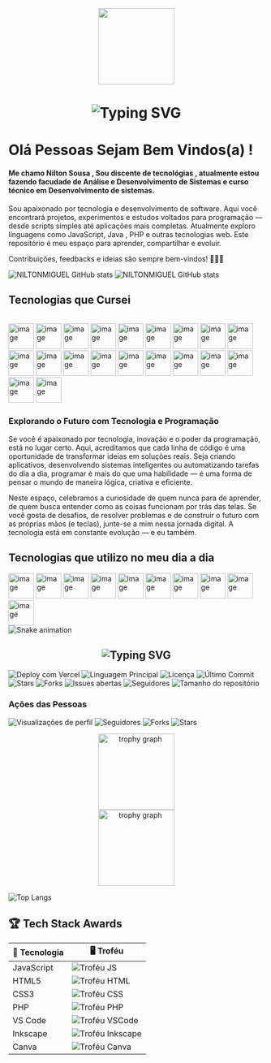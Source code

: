 <div align="center">
  <img height="150" src="https://media.giphy.com/media/M9gbBd9nbDrOTu1Mqx/giphy.gif"  />
</div>

<h1 align="center">
  <img src="https://readme-typing-svg.herokuapp.com?font=Fira+Code&size=30&pause=1000&color=003366&center=true&vCenter=true&width=600&lines=Nilton+Sousa;Desenvolvedor+Fullstack;Apaixonado+por+Tecnologia" alt="Typing SVG" />
</h1>

# Olá Pessoas Sejam Bem Vindos(a) !
#### Me chamo Nilton Sousa , Sou discente de tecnológias , atualmente estou fazendo facudade de Análise e Desenvolvimento de Sistemas e curso técnico em Desenvolvimento de sistemas.

 Sou apaixonado por tecnologia e desenvolvimento de software. Aqui você encontrará projetos, experimentos e estudos voltados para programação — desde scripts simples até aplicações mais completas.
Atualmente exploro linguagens como JavaScript, Java , PHP e outras tecnologias web. Este repositório é meu espaço para aprender, compartilhar e evoluir.

Contribuições, feedbacks e ideias são sempre bem-vindos! 👨‍💻✨

![NILTONMIGUEL GitHub stats](https://github-readme-stats.vercel.app/api?username=NILTONMIGUEL&show_icons=true&theme=dracula)  ![NILTONMIGUEL GitHub stats](https://github-readme-stats.vercel.app/api/top-langs/?username=NILTONMIGUEL&show_icons=true&theme=blue-green)



## Tecnologias que Cursei

<div style="display:inline-block "><br/>
  <img width="50" height="50" alt="image" src="https://github.com/user-attachments/assets/ea23d9cb-430b-45df-943e-ebeab6d1a87e" />
  <img width="50" height="50" alt="image" src="https://github.com/user-attachments/assets/2b76e9af-7730-4f93-b2ac-502e2b37b5a2" />
  <img width="50" height="50" alt="image" src="https://github.com/user-attachments/assets/970f8bdf-24f0-4271-b5ab-9e0ac7af5648" />
  <img width="50" height="50" alt="image" src="https://github.com/user-attachments/assets/8c5e1fe4-43e1-4c4c-898d-ac1ba9001bc5" />
  <img width="50" height="50" alt="image" src="https://github.com/user-attachments/assets/bab5a2bf-6b46-45fc-b0fb-19e7022f27f4" />
  <img width="50" height="50" alt="image" src="https://github.com/user-attachments/assets/1ab7bf20-9c16-4b39-9724-0cdb7b6dfb79" />
  <img width="50" height="50" alt="image" src="https://github.com/user-attachments/assets/907bb62c-bbd1-4330-8e00-4b6db8385c6b" />
  <img width="50" height="50" alt="image" src="https://github.com/user-attachments/assets/021f9d97-494e-4151-8aad-49840b919ba0" />
  <img width="50" height="50" alt="image" src="https://github.com/user-attachments/assets/077cdff7-0d06-4b43-8e03-921b5cba3ef0" />
  <img width="50" height="50" alt="image" src="https://github.com/user-attachments/assets/01d4cfe1-a416-4b7f-b70d-64a722f791d6" />
  <img width="50" height="50" alt="image" src="https://github.com/user-attachments/assets/29164367-0e05-4fb4-a979-817addfa0d93" />
  <img width="50" height="50" alt="image" src="https://github.com/user-attachments/assets/65378a5f-c484-474e-819c-3bf369bb7c94" />
  <img width="50" height="50" alt="image" src="https://github.com/user-attachments/assets/c2f68444-9780-49f4-a0e1-14cb2d1d9450" />
  <img width="50" height="50" alt="image" src="https://github.com/user-attachments/assets/f7115d2a-8df1-4bdb-9e12-ead3f65d30f9" />
  <img width="50" height="50" alt="image" src="https://github.com/user-attachments/assets/22e730bd-6c39-47f5-b988-4cca7cefc4f4" />
  <img width="50" height="50" alt="image" src="https://github.com/user-attachments/assets/a6e9bb64-9ccd-4848-9b63-3e15809b0455" />
  <img width="50" height="50" alt="image" src="https://github.com/user-attachments/assets/80f4c394-10f1-4f46-af8c-0881a1b40225" />
  <img width="50" height="50" alt="image" src="https://github.com/user-attachments/assets/5390d7f3-c0ef-4129-8b9b-e0edb4c2aa55" />
  <img width="50" height="50" alt="image" src="https://github.com/user-attachments/assets/add13e79-cd17-45c7-8f5d-7798ca95bb05" />
  <img width="50" height="50" alt="image" src="https://github.com/user-attachments/assets/b9d5c806-65b0-49a3-b98c-8cee4b216140" />


</div>
 <br/>
 
 ### Explorando o Futuro com Tecnologia e Programação
 
Se você é apaixonado por tecnologia, inovação e o poder da programação, está no lugar certo. Aqui, acreditamos que cada linha de código é uma oportunidade de transformar ideias em soluções reais. Seja criando aplicativos, desenvolvendo sistemas inteligentes ou automatizando tarefas do dia a dia, programar é mais do que uma habilidade — é uma forma de pensar o mundo de maneira lógica, criativa e eficiente.

Neste espaço, celebramos a curiosidade de quem nunca para de aprender, de quem busca entender como as coisas funcionam por trás das telas. Se você gosta de desafios, de resolver problemas e de construir o futuro com as próprias mãos (e teclas), junte-se a mim nessa jornada digital. A tecnologia está em constante evolução — e eu também.
 
## Tecnologias que utilizo no meu dia a dia
<div style="display:inline-block">
    <img width="50" height="50" alt="image" src="https://github.com/user-attachments/assets/0621df21-7d19-4470-a9fa-e2b0bcc63bce" />
    <img width="50" height="50" alt="image" src="https://github.com/user-attachments/assets/6a13a1bd-30ca-4026-9a31-7a6485d4e323" />
    <img width="50" height="50" alt="image" src="https://github.com/user-attachments/assets/f42d422c-7916-4ab4-b359-4d993c648dbb" />
    <img width="50" height="50" alt="image" src="https://github.com/user-attachments/assets/96fe9a2b-95d3-4142-8f05-9ee1d414fec9" />
    <img width="50" height="50" alt="image" src="https://github.com/user-attachments/assets/36d8caba-309d-49dd-84e4-f997748ff459" />
    <img width="50" height="50" alt="image" src="https://github.com/user-attachments/assets/6bdf1a64-9640-410e-b48a-214d9342502d" />
    <img width="50" height="50" alt="image" src="https://github.com/user-attachments/assets/a461b0df-49b5-4ee4-b82f-721c4d8ea75f" />
    <img width="50" height="50" alt="image" src="https://github.com/user-attachments/assets/b00743b4-5e75-4088-9b67-54f381a9764a" />
    <img width="50" height="50" alt="image" src="https://github.com/user-attachments/assets/074ee057-1230-40dc-ac91-171568438324" />
    <img width="50" height="50" alt="image" src="https://github.com/user-attachments/assets/959ce08a-cb2a-4b57-824f-64fefae16385" />



</div>


<img src="https://raw.githubusercontent.com/NILTONMIGUEL/NILTONMIGUEL/output/snake.svg" alt="Snake animation" />


<h2 align="center">
  <img src="https://readme-typing-svg.herokuapp.com?font=Fira+Code&size=24&pause=1200&color=003366&center=true&vCenter=true&width=600&lines=JavaScript+💛;PHP+💙;VS+Code+🔵;HTML5+🟠;CSS3+🔷;Inkscape+🎨;Canva+🖌️" alt="Typing SVG" />
</h2>

<p align="left">
  <a href="https://vercel.com"><img src="https://vercelbadge.vercel.app/api/NILTONMIGUEL/NILTONMIGUEL" alt="Deploy com Vercel" style="display:inline-block;"></a>
  <img src="https://img.shields.io/github/languages/top/NILTONMIGUEL/NILTONMIGUEL?style=for-the-badge&color=0000ff" alt="Linguagem Principal" style="display:inline-block;">
  <img src="https://img.shields.io/github/license/NILTONMIGUEL/NILTONMIGUEL?style=for-the-badge" alt="Licença" style="display:inline-block;">
  <img src="https://img.shields.io/github/last-commit/NILTONMIGUEL/NILTONMIGUEL?style=for-the-badge" alt="Último Commit" style="display:inline-block;">
  <img src="https://img.shields.io/github/stars/NILTONMIGUEL/NILTONMIGUEL?style=for-the-badge" alt="Stars" style="display:inline-block;">
  <img src="https://img.shields.io/github/forks/NILTONMIGUEL/NILTONMIGUEL?style=for-the-badge" alt="Forks" style="display:inline-block;">
  <img src="https://img.shields.io/github/issues/NILTONMIGUEL/NILTONMIGUEL?style=for-the-badge" alt="Issues abertas" style="display:inline-block;">
  <img src="https://img.shields.io/github/followers/NILTONMIGUEL?style=for-the-badge" alt="Seguidores" style="display:inline-block;">
  <img src="https://img.shields.io/github/repo-size/NILTONMIGUEL/NILTONMIGUEL?style=for-the-badge" alt="Tamanho do repositório" style="display:inline-block;">
</p>

### Ações das Pessoas

<p align="left">
  <!-- Badge de visitas -->
  <img src="https://komarev.com/ghpvc/?username=NILTONMIGUEL&style=for-the-badge" alt="Visualizações de perfil" style="display:inline-block;">
  
  <!-- Badge de seguidores -->
  <img src="https://img.shields.io/github/followers/NILTONMIGUEL?style=for-the-badge" alt="Seguidores" style="display:inline-block;">
  
  <!-- Badge de forks -->
  <img src="https://img.shields.io/github/forks/NILTONMIGUEL/NILTONMIGUEL?style=for-the-badge" alt="Forks" style="display:inline-block;">
  
  <!-- Badge de stars -->
  <img src="https://img.shields.io/github/stars/NILTONMIGUEL/NILTONMIGUEL?style=for-the-badge" alt="Stars" style="display:inline-block;">
</p>
<div align="center">
  
  <img src="https://github-profile-trophy.vercel.app?username=NILTONSOUSA&theme=dracula&column=-1&row=1&margin-w=8&margin-h=8&no-bg=false&no-frame=false&order=4" height="150" alt="trophy graph"  />
</div>


<div align="center">
  
  <img src="https://github-profile-trophy.vercel.app?username=NILTONMIGUEL&theme=dracula&column=-1&row=1&margin-w=8&margin-h=8&no-bg=false&no-frame=false&order=4" height="150" alt="trophy graph"  />
</div>

![Top Langs](https://github-readme-stats.vercel.app/api/top-langs/?username=NILTONMIGUEL&layout=compact&langs_count=10&theme=radical)


## 🏆 Tech Stack Awards

| 🏅 Tecnologia | 🖥️ Troféu |
|--------------|-----------|
| JavaScript   | ![Troféu JS](https://img.shields.io/badge/JavaScript-%F0%9F%8F%86-yellow?style=for-the-badge&logo=javascript&logoColor=black) |
| HTML5        | ![Troféu HTML](https://img.shields.io/badge/HTML5-%F0%9F%8F%86-orange?style=for-the-badge&logo=html5&logoColor=white) |
| CSS3         | ![Troféu CSS](https://img.shields.io/badge/CSS3-%F0%9F%8F%86-blue?style=for-the-badge&logo=css3&logoColor=white) |
| PHP          | ![Troféu PHP](https://img.shields.io/badge/PHP-%F0%9F%8F%86-777BB4?style=for-the-badge&logo=php&logoColor=white) |
| VS Code      | ![Troféu VSCode](https://img.shields.io/badge/VS%20Code-%F0%9F%8F%86-007ACC?style=for-the-badge&logo=visual-studio-code&logoColor=white) |
| Inkscape     | ![Troféu Inkscape](https://img.shields.io/badge/Inkscape-%F0%9F%8F%86-000000?style=for-the-badge&logo=inkscape&logoColor=white) |
| Canva        | ![Troféu Canva](https://img.shields.io/badge/Canva-%F0%9F%8F%86-00C4CC?style=for-the-badge&logo=canva&logoColor=white) |

